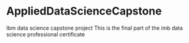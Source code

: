 # AppliedDataScienceCapstone
Ibm data science capstone project
This is the final part of the imb data science professional certificate

